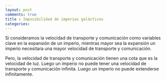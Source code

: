 ```yaml
---
layout: post
comments: true
title : Imposibilidad de imperios galácticos
categories:
---
```

Si consideramos la velocidad de transporte y comunicación como variables clave en la expansión de un imperio, mientras mayor sea la expansión un imperio necesitara una mayor velocidad de transporte y comunicación.

Pero, la velocidad de transporte y comunicación tienen una cota que es la velocidad de luz. Luego un imperio no puede tener una velocidad de transporte y comunicación infinita. Luego un imperio no puede extenderse infinitamente.
